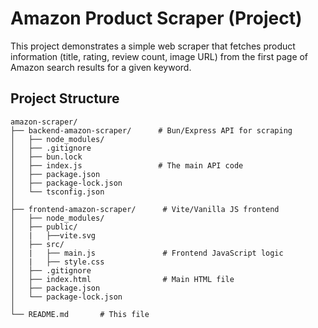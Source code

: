# Amazon Product Scraper (Project)

This project demonstrates a simple web scraper that fetches product information (title, rating, review count, image URL) from the first page of Amazon search results for a given keyword.

## Project Structure

```plaintext
amazon-scraper/
├── backend-amazon-scraper/      # Bun/Express API for scraping
│   ├── node_modules/
│   ├── .gitignore
│   ├── bun.lock
│   ├── index.js                 # The main API code
│   ├── package.json
│   ├── package-lock.json
│   └── tsconfig.json 
│
├── frontend-amazon-scraper/      # Vite/Vanilla JS frontend
│   ├── node_modules/
│   ├── public/
│   |   ├──vite.svg
│   ├── src/
│   |   ├── main.js               # Frontend JavaScript logic
│   |   ├── style.css 
│   ├── .gitignore
│   ├── index.html                # Main HTML file                  
│   ├── package.json
│   └── package-lock.json
│
└── README.md       # This file
```
